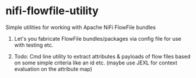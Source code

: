 # nifi-flowfile-utility
Simple utilities for working with Apache NiFi FlowFile bundles

1. Let's you fabricate FlowFile bundles/packages via config file for use with testing etc.

2. Todo: Cmd line utility to extract attributes & payloads of flow files based on some simple criteria like an id etc.
   (maybe use JEXL for context evaluation on the attribute map)
